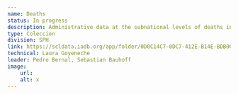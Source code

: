 ```yaml
---
name: Deaths
status: In progress
description: Administrative data at the subnational levels of deaths in Brazil (2000-2021), Chile (1990-2021), Ecuador (2015-2021), Mexico (2015-2021), Peru (2017-2022) and El Salvador (2015-2020).
type: Coleccion
division: SPH
link: https://scldata.iadb.org/app/folder/0D0C14C7-0DC7-412E-B14E-BDB0CC6F7798
technical: Laura Goyeneche
leader: Pedro Bernal, Sebastian Bauhoff
image: 
    url: 
    alt: x
---
```

    